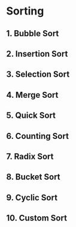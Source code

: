 # Sorting

## 1. Bubble Sort

## 2. Insertion Sort

## 3. Selection Sort

## 4. Merge Sort

## 5. Quick Sort

## 6. Counting Sort

## 7. Radix Sort

## 8. Bucket Sort

## 9. Cyclic Sort

## 10. Custom Sort
